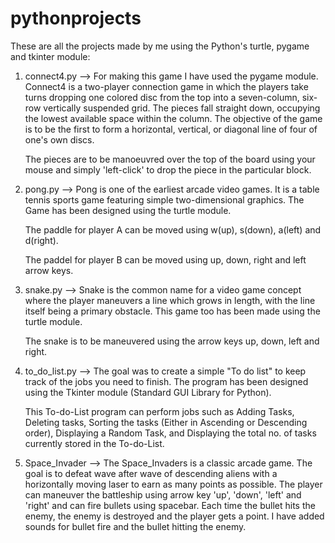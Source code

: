 # pythonprojects
These are all the projects made by me using the Python's turtle, pygame and tkinter module:
1. connect4.py --> For making this game I have used the pygame module. Connect4 is a two-player connection game in which the players take turns dropping one colored disc from the top into a seven-column, six-row vertically suspended grid. The pieces fall straight down, occupying the lowest available space within the column. The objective of the game is to be the first to form a horizontal, vertical, or diagonal line of four of one's own discs.
    
    The pieces are to be manoeuvred over the top of the board using your mouse and simply 'left-click' to drop the piece in the particular block. 
    
2. pong.py --> Pong is one of the earliest arcade video games. It is a table tennis sports game featuring simple two-dimensional graphics. The Game has been designed using the turtle module.

    The paddle for player A can be moved using w(up), s(down), a(left) and d(right).
    
    The paddel for player B can be moved using up, down, right and left arrow keys.
    
3. snake.py --> Snake is the common name for a video game concept where the player maneuvers a line which grows in length, with the line itself being a primary obstacle. This game too has been made using the turtle module. 
    
    The snake is to be maneuvered using the arrow keys up, down, left and right.
    
4. to_do_list.py --> The goal was to create a simple "To do list" to keep track of the jobs you need to finish. The program has been designed using the Tkinter module (Standard GUI Library for Python). 

    This To-do-List program can perform jobs such as Adding Tasks, Deleting tasks, Sorting the tasks (Either in Ascending or Descending order), Displaying a Random Task, and Displaying the total no. of tasks currently stored in the To-do-List.
    
5. Space_Invader --> The Space_Invaders is a classic arcade game. The goal is to defeat wave after wave of descending aliens with a horizontally moving laser to earn as many points as possible.
     The player can maneuver the battleship using arrow key 'up', 'down', 'left' and 'right' and can fire bullets using spacebar.
     Each time the bullet hits the enemy, the enemy is destroyed and the player gets a point.
     I have added sounds for bullet fire and the bullet hitting the enemy.

     
     
